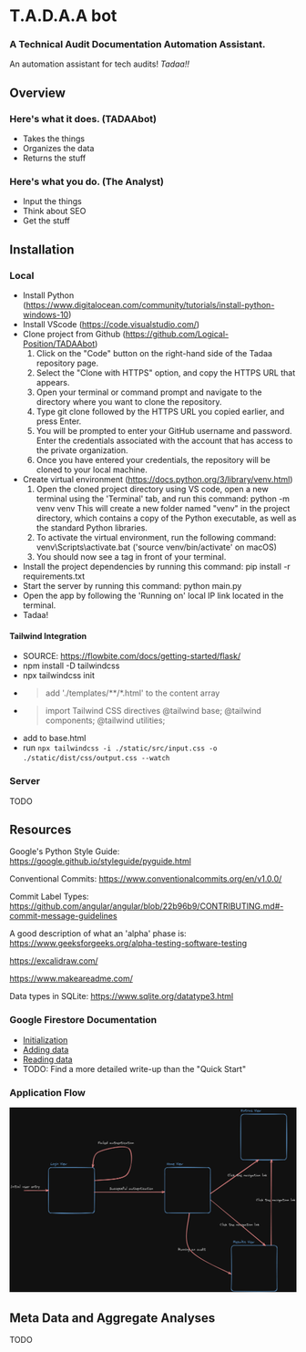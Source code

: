 # T.A.D.A.A bot

### A Technical Audit Documentation Automation Assistant.
 
An automation assistant for tech audits! _Tadaa!!_

## Overview

### Here's what it does. (TADAAbot)
* Takes the things
* Organizes the data
* Returns the stuff

### Here's what you do. (The Analyst)
* Input the things
* Think about SEO
* Get the stuff

## Installation

### Local

* Install Python (https://www.digitalocean.com/community/tutorials/install-python-windows-10)
* Install VScode (https://code.visualstudio.com/)
* Clone project from Github (https://github.com/Logical-Position/TADAAbot)
    1. Click on the "Code" button on the right-hand side of the Tadaa repository page.
    2. Select the "Clone with HTTPS" option, and copy the HTTPS URL that appears.
    3. Open your terminal or command prompt and navigate to the directory where you want to clone the repository.
    4. Type git clone followed by the HTTPS URL you copied earlier, and press Enter.
    5. You will be prompted to enter your GitHub username and password. Enter the credentials associated with the account that has access to the private organization.
    6. Once you have entered your credentials, the repository will be cloned to your local machine.
* Create virtual environment (https://docs.python.org/3/library/venv.html)
    1. Open the cloned project directory using VS code, open a new terminal using the 'Terminal' tab, and run this command: python -m venv venv
        This will create a new folder named "venv" in the project directory, which contains a copy of the Python executable, as well as the standard Python libraries.
    2. To activate the virtual environment, run the following command: venv\Scripts\activate.bat ('source venv/bin/activate' on macOS)
    3. You should now see a <venv> tag in front of your terminal.
* Install the project dependencies by running this command: pip install -r requirements.txt
* Start the server by running this command: python main.py
* Open the app by following the 'Running on' local IP link located in the terminal.
* Tadaa!

#### Tailwind Integration

* SOURCE: https://flowbite.com/docs/getting-started/flask/
* npm install -D tailwindcss
* npx tailwindcss init
* > add './templates/**/*.html' to the content array
* > import Tailwind CSS directives @tailwind base; @tailwind components; @tailwind utilities;
* add <link rel="stylesheet" href="{{ url_for('static',filename='dist/css/output.css') }}"> to base.html
* run `npx tailwindcss -i ./static/src/input.css -o ./static/dist/css/output.css --watch`

### Server

TODO

## Resources

Google's Python Style Guide: https://google.github.io/styleguide/pyguide.html

Conventional Commits: https://www.conventionalcommits.org/en/v1.0.0/

Commit Label Types: https://github.com/angular/angular/blob/22b96b9/CONTRIBUTING.md#-commit-message-guidelines

A good description of what an 'alpha' phase is: https://www.geeksforgeeks.org/alpha-testing-software-testing

https://excalidraw.com/

https://www.makeareadme.com/

Data types in SQLite: https://www.sqlite.org/datatype3.html

### Google Firestore Documentation

* [Initialization](https://firebase.google.com/docs/firestore/quickstart#python)
* [Adding data](https://firebase.google.com/docs/firestore/quickstart#add_data)
* [Reading data](https://firebase.google.com/docs/firestore/quickstart#read_data)
* TODO: Find a more detailed write-up than the "Quick Start"

### Application Flow

![TADAA Flow Diagram](https://github.com/Logical-Position/TADAAbot/blob/dev/docs/tadaa-state-diagram.png)

## Meta Data and Aggregate Analyses

TODO